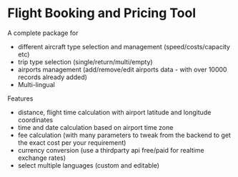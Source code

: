 # Flight Booking and Pricing Tool

A complete package for 
- different aircraft type selection and management (speed/costs/capacity etc)
- trip type selection (single/return/multi/empty)
- airports management (add/remove/edit airports data - with over 10000 records already added)
- Multi-lingual

Features
- distance, flight time calculation with airport latitude and longitude coordinates
- time and date calculation based on airport time zone
- fee calculation (with many parameters to tweak from the backend to get the exact cost per your requirement)
- currency conversion (use a thirdparty api free/paid for realtime exchange rates)
- select multiple languages (custom and editable)
